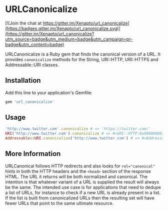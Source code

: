 # URLCanonicalize

[![Join the chat at https://gitter.im/Xenapto/url_canonicalize](https://badges.gitter.im/Xenapto/url_canonicalize.svg)](https://gitter.im/Xenapto/url_canonicalize?utm_source=badge&utm_medium=badge&utm_campaign=pr-badge&utm_content=badge)

URLCanonicalize is a Ruby gem that finds the canonical version of a URL. It
provides `canonicalize` methods for the String, URI::HTTP, URI::HTTPS and
Addressable::URI classes.

## Installation

Add this line to your application's Gemfile:

```ruby
gem 'url_canonicalize'
```

## Usage

```ruby
'http://www.twitter.com'.canonicalize # => 'https://twitter.com/'
URI('http://www.twitter.com').canonicalize # => #<URI::HTTP:0x00000008767908 URL:https://twitter.com/>
Addressable::URI.canonicalize('http://www.twitter.com') # => #<Addressable::URI:0x43c9 URI:https://twitter.com/>
```

## More Information

URLCanonical follows HTTP redirects and also looks for `rel="canonical"` hints
in both the HTTP headers and the `<head>` section of the response HTML. The URL
it returns will be both normalized and canonical. The intention is that
whatever variant of a URL is supplied the result will always be the same. The
intended use case is for applications that need to dedupe a list of URLs, for
instance to check if a new URL is already present in a list. If the list is
built from canonicalized URLs then the resulting set will have fewer URLs that
point to the same ultimate resource.
